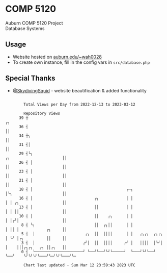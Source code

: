# COMP 5120
Auburn COMP 5120 Project  
Database Systems

## Usage
- Website hosted on [auburn.edu/~wah0028](https://webhome.auburn.edu/~wah0028/)
- To create own instance, fill in the config vars in `src/database.php`

## Special Thanks
- [@SkydivingSquid](https://github.com/SkydivingSquid) - website beautification & added functionality

```

        Total Views per Day from 2022-12-13 to 2023-03-12

        Repository Views
      39 ┼                                                                                      ╭╮
      36 ┤                                                                                      ││
      34 ┼╮                                                                                     ││
      31 ┤│                                                                                     ││
      29 ┤╰╮                                                           ╭╮                       ││
      26 ┤ │                                                           ││                       ││
      23 ┤ │                                                           ││                       ││
      21 ┤ │                                                           ││                       ││
      18 ┤ │                                         ╭─╮               │╰╮                      ││
      16 ┤ │                           ╭╮            │ │               │ │ ╭╮                   ││
      13 ┤ │                           ││            │ │               │ │ ││                   ││
      10 ┤ │                           ││    ╭╮      │ │               │ │╭╯│                   ││
       8 ┤ ╰╮                          ││  ╭╮││      │ │               │ ││ │            ╭╮     ││
       5 ┤  │                      ╭╮  ││  ││││      │ │   ╭╮╭╮  ╭╮╭╮  │ ╰╯ │╭╮          ││     ││
       3 ┤  │                     ╭╯│  ││  ││││     ╭╯ │   ││││  │╰╯│  │    │││╭╮╭╮   ╭╮ ││╭╮   ││
       0 ┤  ╰─────────────────────╯ ╰──╯╰──╯╰╯╰─────╯  ╰───╯╰╯╰──╯  ╰──╯    ╰╯╰╯╰╯╰───╯╰─╯╰╯╰───╯╰─

        Chart last updated - Sun Mar 12 23:59:43 2023 UTC
        
```
